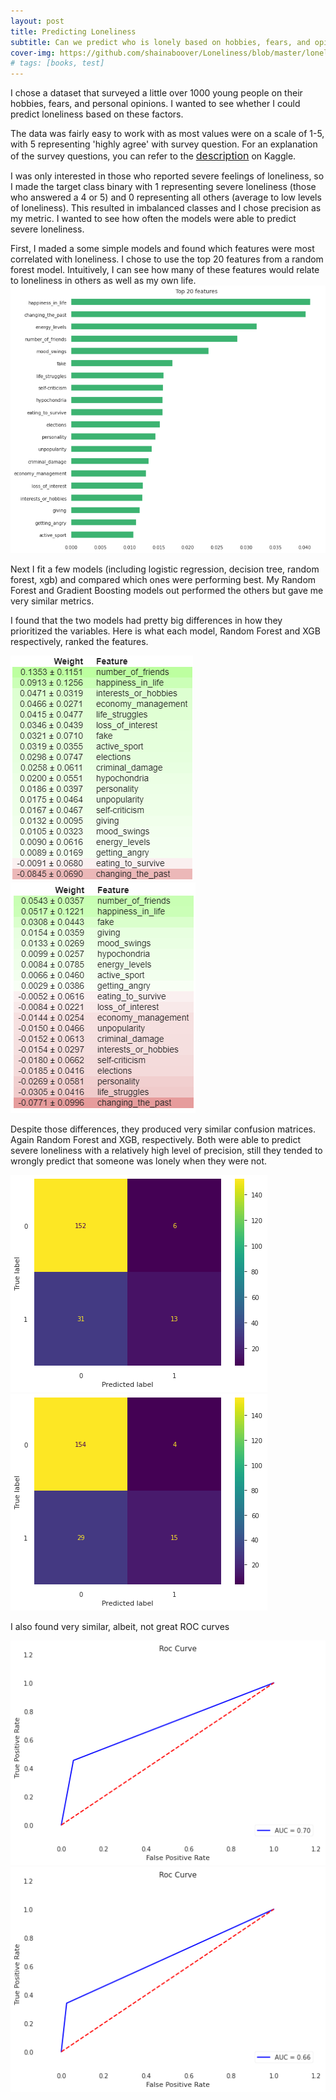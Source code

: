 ```yaml
---
layout: post
title: Predicting Loneliness
subtitle: Can we predict who is lonely based on hobbies, fears, and opinions?
cover-img: https://github.com/shainaboover/Loneliness/blob/master/lonely_3.jpg?raw=true
# tags: [books, test]
---
```


I chose a dataset that surveyed a little over 1000 young people on their hobbies, fears, and personal opinions.
I wanted to see whether I could predict loneliness based on these factors. 

The data was fairly easy to work with as most values were on a scale of 1-5, with 5 representing 'highly agree' with survey question.
For an explanation of the survey questions, you can refer to the [<span style="font-size:12pt;">description</span>](https://www.kaggle.com/miroslavsabo/young-people-survey?select=columns.csv) on Kaggle.

I was only interested in those who reported severe feelings of loneliness, so I made the target class binary with 1 representing severe loneliness (those who answered a 4 or 5) and 0 representing all others (average to low levels of loneliness). This resulted in imbalanced classes and I chose precision as my metric. I wanted to see how often the models were able to predict severe loneliness.

First, I maded a some simple models and found which features were most correlated with loneliness. I chose to use the top 20 features from a random forest model. Intuitively, I can see how many of these features would relate to loneliness in others as well as my own life.
![alt text](https://github.com/shainaboover/Loneliness/blob/master/feature_importances.png)

Next I fit a few models (including logistic regression, decision tree, random forest, xgb) and compared which ones were performing best. My Random Forest and Gradient Boosting models out performed the others but gave me very similar metrics. 

I found that the two models had pretty big differences in how they prioritized the variables. Here is what each model, Random Forest and XGB respectively, ranked the features.

![alt text](https://github.com/shainaboover/Loneliness/blob/master/rf_permutation_importances.png)![alt text](https://github.com/shainaboover/Loneliness/blob/master/xbg_permutation_importances.png)

Despite those differences, they produced very similar confusion matrices. Again Random Forest and XGB, respectively. Both were able to predict severe loneliness with a relatively high level of precision, still they tended to wrongly predict that someone was lonely when they were not. 

![alt text](https://github.com/shainaboover/Loneliness/blob/master/rf_confusion_matrix.png)![alt text](https://github.com/shainaboover/Loneliness/blob/master/xgb_confusion_matrix.png)

I also found very similar, albeit, not great ROC curves

![alt text](https://github.com/shainaboover/Loneliness/blob/master/rf_roc_curve.png)![alt text](https://github.com/shainaboover/Loneliness/blob/master/xgb_roc_curve.png)


